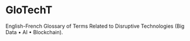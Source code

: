 # GloTechT

English-French Glossary of Terms Related to Disruptive Technologies (Big Data • AI • Blockchain). 